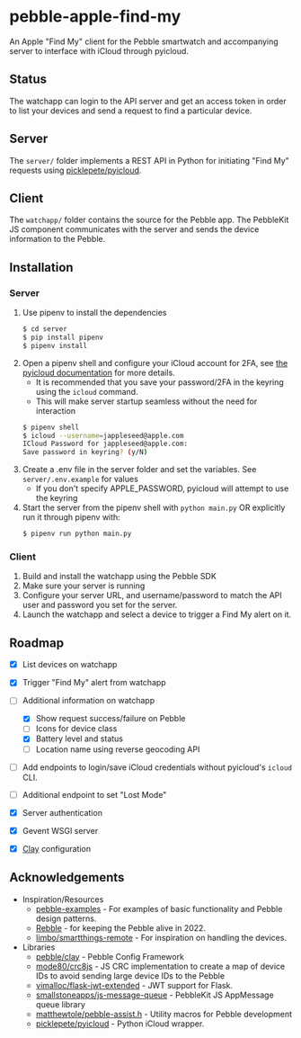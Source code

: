 # pebble-apple-find-my

An Apple "Find My" client for the Pebble smartwatch and accompanying server to interface with iCloud through pyicloud. 

## Status

The watchapp can login to the API server and get an access token in order to list your devices and send a request to find a particular device.

## Server

The `server/` folder implements a REST API in Python for initiating "Find My" requests using [picklepete/pyicloud](https://github.com/picklepete/pyicloud).


## Client

The `watchapp/` folder contains the source for the Pebble app. The PebbleKit JS component communicates with the server and sends the device information to the Pebble.


## Installation

### Server

1. Use pipenv to install the dependencies
    ```sh
    $ cd server
    $ pip install pipenv
    $ pipenv install
    ```
2. Open a pipenv shell and configure your iCloud account for 2FA, see [the pyicloud documentation](https://github.com/picklepete/pyicloud#authentication) for more details.
    * It is recommended that you save your password/2FA in the keyring using the `icloud` command.
    * This will make server startup seamless without the need for interaction
    ```sh
    $ pipenv shell
    $ icloud --username=jappleseed@apple.com
    ICloud Password for jappleseed@apple.com:
    Save password in keyring? (y/N)
    ```
3. Create a .env file in the server folder and set the variables. See `server/.env.example` for values
    * If you don't specify APPLE_PASSWORD, pyicloud will attempt to use the keyring
4. Start the server from the pipenv shell with `python main.py` OR explicitly run it through pipenv with:
    ```sh
    $ pipenv run python main.py
    ```


### Client

1. Build and install the watchapp using the Pebble SDK
2. Make sure your server is running
3. Configure your server URL, and username/password to match the API user and password you set for the server.
4. Launch the watchapp and select a device to trigger a Find My alert on it.


## Roadmap

- [x] List devices on watchapp
- [x] Trigger "Find My" alert from watchapp
- [ ] Additional information on watchapp
  - [x] Show request success/failure on Pebble
  - [ ] Icons for device class
  - [x] Battery level and status
  - [ ] Location name using reverse geocoding API
- [ ] Add endpoints to login/save iCloud credentials without pyicloud's `icloud` CLI.
- [ ] Additional endpoint to set "Lost Mode"
- [x] Server authentication
- [x] Gevent WSGI server
- [x] [Clay](https://github.com/pebble/clay) configuration


## Acknowledgements

* Inspiration/Resources
  * [pebble-examples](https://github.com/pebble-examples) - For examples of basic functionality and Pebble design patterns.
  * [Rebble](https://rebble.io/) - for keeping the Pebble alive in 2022.
  * [limbo/smartthings-remote](https://github.com/limbo/smartthings-remote) - For inspiration on handling the devices.
* Libraries
  * [pebble/clay](https://github.com/pebble/clay) - Pebble Config Framework
  * [mode80/crc8js](https://github.com/mode80/crc8js/) - JS CRC implementation to create a map of device IDs to avoid sending large device IDs to the Pebble
  * [vimalloc/flask-jwt-extended](https://github.com/vimalloc/flask-jwt-extended) - JWT support for Flask.
  * [smallstoneapps/js-message-queue](https://github.com/smallstoneapps/js-message-queue/) - PebbleKit JS AppMessage queue library
  * [matthewtole/pebble-assist.h](https://gist.github.com/matthewtole/7699013) - Utility macros for Pebble development 
  * [picklepete/pyicloud](https://github.com/picklepete/pyicloud) - Python iCloud wrapper.
